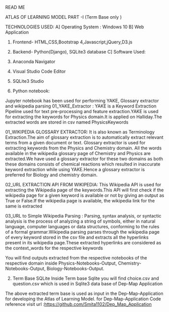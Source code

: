 READ ME
 
ATLAS OF LEARNING MODEL PART -I (Term Base only )

TECHNOLOGIES USED:
A] Operating System : Windows 10 
B] Web Application 
1. Frontend- HTML,CSS,Bootstrap 4,Javascript,jQuery,D3.js  
2. Backend- Python(Django), SQLite3 database 
C] Software Used: 
1. Anaconda Navigator 
2. Visual Studio Code Editor 
3. SQLite3 Studio 

1. Python notebook:

Jupyter notebook has been used for performing YAKE, Glossary extractor and wikipedia parsing
01_YAKE_Extractor : YAKE is a Keyword Extraction Pipeline used for text pre-processing and  feature extraction.YAKE is used for extracting the keywords for Physics domain.It is applied on Halliday.The extracted words are stored in csv named PhysicsKeywords  

01_WIKIPEDIA GLOSSARY EXTRACTOR: It is also known as Terminology Extraction.The aim of glossary extraction is to automatically extract relevant terms from a given document or text. Glossary extractor is used for extracting keywords from the Physics and Chemistry domain. All the words available in the wikipedia glossary page of Chemistry and Physics are extracted.We have used a glossary extractor for these two domains as both these domains consists of chemical reactions which resulted in inaccurate keyword extraction while using YAKE.Hence a glossary extractor is preferred for Biology and chemistry domain.

02_URL EXTRACTION API FROM WIKIPEDIA: This Wikipedia API  is used for extracting the Wikipedia page of the keywords.This API will first check if the wikipedia page for a given keyword is available or not by giving an output as True or False.If the wikipedia page is available, the wikipedia link for the same is extracted 
 
03_URL to Simple Wikipedia Parsing : Parsing, syntax analysis, or syntactic analysis is the process of analyzing a string of symbols, either in natural language, computer languages or data structures, conforming to the rules of a formal grammar.Wikipedia parsing parses through the wikipedia page of every keyword stored in the csv file and extracts all the hyperlinks present in its wikipedia page.These extracted hyperlinks are considered as the context_words for the respective keywords 

You will find outputs extracted from the respective notebooks of the respective domain inside Physics-Notebooks-Output, Chemistry-Notebooks-Output, Biology-Notebooks-Output.

2. Term Base SQLite 
Inside Term base Sqlite you will find choice.csv and question.csv which is used in Sqlite3 data base of Dep-Map Application


The above extracted term base is used as input in the Dep-Map-Application for developing the Atlas of Learning Model.
for Dep-Map-Application Code reference visit url :https://github.com/Smita1102/Dep_Map_Application 










